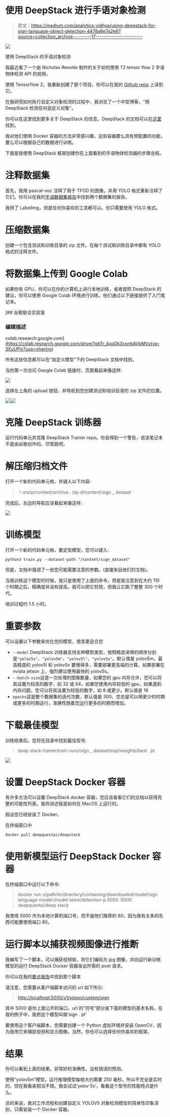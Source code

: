 # 使用 DeepStack 进行手语对象检测

> 原文：<https://medium.com/analytics-vidhya/using-deepstack-for-sign-language-object-detection-4478a6e7a2e6?source=collection_archive---------17----------------------->

![](img/9d5fb64a5ea0e7b0b2a7e2ee9a5fcee1.png)

使用 DeepStack 的手语对象检测

我最近看了一个由 Nicholas Renotte 制作的关于如何使用 T2 tensor flow 2 手语物体检测 API 的视频。

使用 Tensorflow 2，我重新创建了那个项目，你可以在我的 [Github repo](https://github.com/youngsoul/sign-language-detection-with-tfod2) 上读到它。

在我研究如何执行自定义对象检测的过程中，我浏览了一个中型博客，“用 DeepStack 检测任何自定义对象”。

你可以在这里找到更多关于 DeepStack 的信息。DeepStack 的文档可以在[这里](https://docs.deepstack.cc)找到。

我对他们使用 Docker 容器的方法非常感兴趣，这些容器要么具有预配置的功能，要么可以根据自己的数据进行训练。

下面是我使用 DeepStack 框架创建你在上面看到的手语物体检测器的步骤总结。

# 注释数据集

首先，我用 pascal-voc 注释了用于 TFOD 的图像，并用 YOLO 格式重新注释了它们。你可以在我的[手语数据集报告](https://github.com/youngsoul/sign-language-dataset)中找到两个数据集的报告。

我用了 LabelImg，但是任何你喜欢的工具都可以。你只需要使用 YOLO 格式。

# 压缩数据集

创建一个包含测试和训练目录的 zip 文件。在每个测试和训练目录中都有 YOLO 格式的注释文件。

# 将数据集上传到 Google Colab

如果你有 GPU，你可以在你的计算机上进行本地训练，或者按照 DeepStack 的建议，你可以使用 Google Colab 环境进行训练。他们通过以下链接提供了入门笔记本。

[](https://colab.research.google.com/drive/1gbTr_4xpDk3cpnbAVbMVxtyp-3XuUPix?usp=sharing) [## 谷歌联合实验室

### 编辑描述

colab.research.google.com](https://colab.research.google.com/drive/1gbTr_4xpDk3cpnbAVbMVxtyp-3XuUPix?usp=sharing) 

所有这些信息都可以在“自定义模型”下的 DeepStack 文档中找到。

当你第一次访问 Google Colab 链接时，页面看起来像这样:

![](img/8b1c0215cac222b18ec1f7141c131e3c.png)

选择左上角的 upload 按钮，并导航到您创建测试和培训目录的 zip 文件的位置。

![](img/a03cc7fac3c37fff14582fa769ba6925.png)![](img/e67bc8776018d2e10851548af5a213a7.png)

# 克隆 DeepStack 训练器

运行代码单元并克隆 DeepStack Trainer repo。你会得到一个警告，说该笔记本不是由谷歌创作的。尽管跑吧。

# 解压缩归档文件

打开一个新的代码单元格，并键入以下内容:

> ！unzip/content/archive . zip-d/content/sign _ dataset

完成后，左边的导航应该看起来像这样:

![](img/16dc394ae0489fbc1fb80b40353777a6.png)

# 训练模型

打开一个新的代码单元格，要定型模型，您可以键入:

```
python3 train.py --dataset-path "/content/sign_dataset"
```

但是，文档中强调了一些您可能需要注意的参数。(直接来自他们的文档)。

当我训练这个模型的时候，我只是使用了上面的命令，但是我注意到在大约 110 个时期之后，精确度并没有提高。我可以把它剪短，但我让它跑了整整 300 个时代。

培训过程约 1.5 小时。

# 重要参数

可以设置以下参数来优化您的模型，使其更适合您

*   ``--model`` DeepStack 训练器支持五种模型类型，按照精度递增的顺序分别是``"yolov5s"``、``"yolov5m"``、``"yolov5l"``、``"yolov5x"``。默认值是 yolov5m，最高精度的 yolov5l 和 yolov5x 要慢得多，需要部署更高端的计算。如果部署在 nvidia jetson 上，强烈建议使用最快的 yolov5s。
*   ``--batch-size``这是一次处理的图像数量，如果您的 gpu 内存允许，您可以将其设置为较高的数字，如 32 或 64，如果您使用内存较低的 gpu，如果遇到内存问题，您可以将其设置为较低的数字，如 8 或更少。默认值是 16
*   ``epochs``这是整个数据集的迭代次数，默认值是 300。您总是可以用更少的时期或更多的时期运行，准确性随着您运行更多的时期而增加。

# 下载最佳模型

训练结束后。您将在目录中找到最佳型号:

> deep stack-trainer/train-runs/sign _ dataset/exp/weights/best . pt

![](img/4f3e2aa24b515c020f1208d2e4e4b3ff.png)

# 设置 DeepStack Docker 容器

有许多方法可以设置 DeepStack docker 容器，您应该查看它们的文档以获得完整的可能性列表。我将讲述我是如何在 MacOS 上运行的。

假设您已经安装了 Docker。

在终端窗口中

```
docker pull deepquestai/deepstack
```

# 使用新模型运行 DeepStack Docker 容器

在终端窗口中运行以下命令:

> docker run-v/path/to/directory/containing/downloaded/model/sign language-model:/model store/detection-p 5000
> :5000 deepquestai/deep stack

我使用 5000 作为本地计算机端口号，而不是他们推荐的 80，因为我有太多的东西可能要使用端口 80。

# 运行脚本以捕获视频图像进行推断

我编写了一个脚本，可以捕获视频帧，将它们编码为 jpg 图像，并向运行新训练模型的运行 DeepStack Docker 容器发出所需的 post 请求。

你可以在我的[要点报告](https://gist.github.com/youngsoul/2e6a64dabbf9303103bc48b8b2ab3617)中找到那个脚本

请注意，您需要从客户端脚本访问的 url 如下所示:

> [http://localhost:5000/v1/vision/custom/sign](http://localhost:5000/v1/vision/custom/sign)

其中 5000 是你上面公开的端口。url 的“符号”部分是下载的模型的基本名称。在我的例子中，我把这个模型叫做‘sign . pt’

要使用这个客户端脚本，您需要创建一个 Python 虚拟环境并安装 OpenCV，因为我用它来捕捉视频和显示图像。当然，你也可以选择任何你喜欢的框架。

# 结果

你可以看到上面的结果。非常好的准确性，没有错误的预测。

使用“yolov5m”模型，运行推理模型每帧大约需要 250 毫秒。所以不完全是实时的，但在我看来相当不错。我会试试‘yolov 5s’，看看这个型号的性能特点是什么。

总的来说，我对工作流程和创建自定义 YOLOV5 对象检测模型的简单性印象深刻，只需安装一个 Docker 容器。